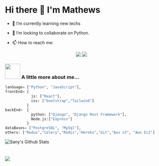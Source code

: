 # Hi there 👋 I'm Mathews


- 🌱 I’m currently learning new techs
- 👯 I’m looking to collaborate on Python.

- 📫 How to reach me: 

<p align="center">
		<a href="https://www.linkedin.com/in/sikaili99/" target="_blank"><img align="center" src="https://img.shields.io/badge/linkedin-%230077B5.svg?&style=for-the-badge&logo=linkedin&logoColor=white"></a>
	<a href="https://twitter.com/sikaili99" target="_blank"><img align="center" src="https://img.shields.io/badge/twitter-%231DA1F2.svg?&style=for-the-badge&logo=twitter&logoColor=white"></a>

</p>




### <img src="https://media.giphy.com/media/VgCDAzcKvsR6OM0uWg/giphy.gif" width="50"> A little more about me...  

```Python
lanGuage= ["Python", "JavaScript"],
frontEnd= {
            js: ["React"],
            css: ["bootstrap","Tailwind"]
          }
backEnd=  {
            python: ["Django", "Django Rest Framework"],
            Node.js:["Express"]
          } 
dataBases= ["PostgreSQL", "MySql"],
others: ["Redux","Celery","Redis","Heroku","Git","Aws s3", "Aws Ec2"]
```
![Sany's Github Stats](https://github-readme-stats.vercel.app/api?username=sikaili99&show_icons=true&hide_border=true)




<h1 align="center"> <img align="left" src="https://komarev.com/ghpvc/?username=sany07" /></h1>
